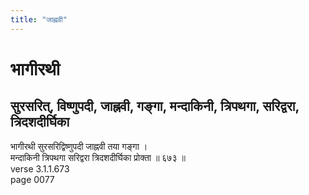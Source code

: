 ```yaml
---
title: "जाह्नवी"
---
```


# भागीरथी
## सुरसरित्, विष्णुपदी, जाह्नवी, गङ्गा, मन्दाकिनी, त्रिपथगा, सरिद्वरा, त्रिदशदीर्घिका
भागीरथी सुरसरिद्विष्णुपदी जाह्नवी तया गङ्गा ।<br />मन्दाकिनी त्रिपथगा सरिद्वरा त्रिदशदीर्घिका प्रोक्ता ॥ ६७३ ॥<br />verse 3.1.1.673<br />page 0077

